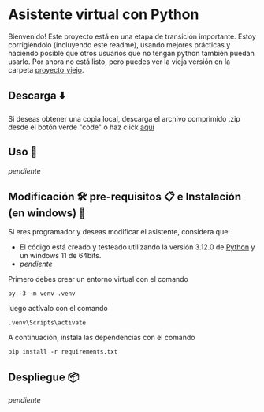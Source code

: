 # Asistente virtual con Python

Bienvenido! Este proyecto está en una etapa de transición importante. Estoy corrigiéndolo (incluyendo este readme), usando mejores prácticas y haciendo posible que otros usuarios que no tengan python también puedan usarlo. Por ahora no está listo, pero puedes ver la vieja versión en la carpeta [proyecto_viejo](./proyecto_viejo).

## Descarga ⬇️
Si deseas obtener una copia local, descarga el archivo comprimido .zip desde el botón verde "code" o haz click [aquí](https://github.com/Ale6100/Asistente-Virtual-Python/archive/refs/heads/main.zip)

## Uso 📝
*pendiente*

## Modificación 🛠️ pre-requisitos 📋 e Instalación (en windows) 🔧
Si eres programador y deseas modificar el asistente, considera que:

* El código está creado y testeado utilizando la versión 3.12.0 de [Python](https://www.python.org) y un windows 11 de 64bits.
* *pendiente*

Primero debes crear un entorno virtual con el comando
```
py -3 -m venv .venv
```

luego actívalo con el comando
```
.venv\Scripts\activate
```


A continuación, instala las dependencias con el comando
```
pip install -r requirements.txt
```

## Despliegue 📦
*pendiente*
